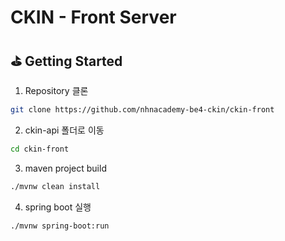 # CKIN - Front Server

## ⛳️ Getting Started

1. Repository 클론

```bash
git clone https://github.com/nhnacademy-be4-ckin/ckin-front
```

2. ckin-api 폴더로 이동

```bash
cd ckin-front
```

3. maven project build

```bash
./mvnw clean install
```

4. spring boot 실행

```bash
./mvnw spring-boot:run
```
